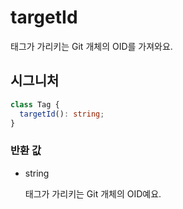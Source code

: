 # targetId

태그가 가리키는 Git 개체의 OID를 가져와요.

## 시그니처

```ts
class Tag {
  targetId(): string;
}
```

### 반환 값

<ul class="param-ul">
  <li class="param-li param-li-root">
    <span class="param-type">string</span>
    <br>
    <p class="param-description">태그가 가리키는 Git 개체의 OID예요.</p>
  </li>
</ul>